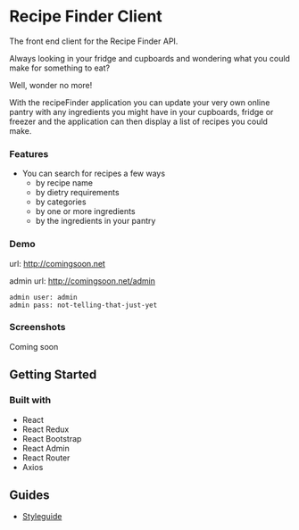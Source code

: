 # Recipe Finder Client

The front end client for the Recipe Finder API.

Always looking in your fridge and cupboards and wondering what you could make for something to eat? 

Well, wonder no more!

With the recipeFinder application you can update your very own online pantry with any ingredients you might have in your cupboards, 
fridge or freezer and the application can then display a list of recipes you could make.

### Features
* You can search for recipes a few ways
  * by recipe name
  * by dietry requirements
  * by categories
  * by one or more ingredients
  * by the ingredients in your pantry
  
### Demo

  url: http://comingsoon.net
  
  admin url: http://comingsoon.net/admin
  
    admin user: admin
    admin pass: not-telling-that-just-yet
    
### Screenshots

  Coming soon
  
## Getting Started

### Built with

* React 
* React Redux 
* React Bootstrap
* React Admin
* React Router
* Axios

## Guides

* [Styleguide](https://alittlebroken.github.io/recipefinder-client/)